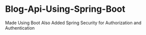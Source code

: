 # Blog-Api-Using-Spring-Boot

Made Using Boot
Also Added Spring Security for Authorization and Authentication
